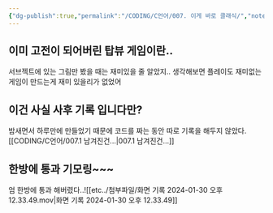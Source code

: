 ```yaml
---
{"dg-publish":true,"permalink":"/CODING/C언어/007. 이게 바로 클래식/","noteIcon":"2"}
---
```


## 이미 고전이 되어버린 탑뷰 게임이란..
서브젝트에 있는 그림만 봤을 때는 재미있을 줄 알았지..
생각해보면 플레이도 재미없는 게임이
만드는게 재미 있을리가 없었어

## 이건 사실 사후 기록 입니다만?
밤새면서 하루만에 만들었기 때문에 코드를 짜는 동안 따로 기록을 해두지 않았다.
[[CODING/C언어/007.1 남겨진건...\|007.1 남겨진건...]]

## 한방에 통과 기모링~~~
엄 한방에 통과 해버렸다..![[etc../첨부파일/화면 기록 2024-01-30 오후 12.33.49.mov|화면 기록 2024-01-30 오후 12.33.49]]